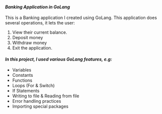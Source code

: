 #### *Banking Application in GoLang*
This is a Banking application I created using GoLang. This application does several operations, it lets the user:
1. View their current balance.
2. Deposit money
3. Withdraw money
4. Exit the application.
#### *In this project, I used various GoLang features, e.g:*
- Variables
- Constants
- Functions
- Loops (For & Switch)
- If Statements
- Writing to file & Reading from file
- Error handling practices
- Importing special packages
